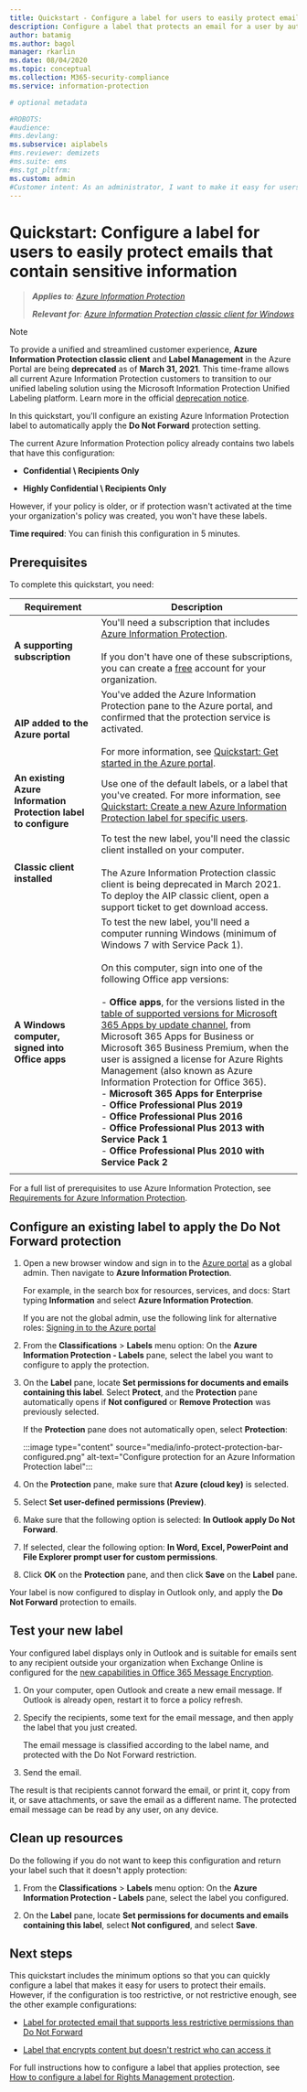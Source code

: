 ```yaml
---
title: Quickstart - Configure a label for users to easily protect emails with Azure Information Protection (AIP)
description: Configure a label that protects an email for a user by automatically applying the Do Not Forward protection.
author: batamig
ms.author: bagol
manager: rkarlin
ms.date: 08/04/2020
ms.topic: conceptual
ms.collection: M365-security-compliance
ms.service: information-protection

# optional metadata

#ROBOTS:
#audience:
#ms.devlang:
ms.subservice: aiplabels
#ms.reviewer: demizets
#ms.suite: ems
#ms.tgt_pltfrm:
ms.custom: admin
#Customer intent: As an administrator, I want to make it easy for users to protect their emails that contain sensitive information.
---
```


# Quickstart: Configure a label for users to easily protect emails that contain sensitive information

>***Applies to**: [Azure Information Protection](https://azure.microsoft.com/pricing/details/information-protection)*
>
> ***Relevant for**: [Azure Information Protection classic client for Windows](faqs.md#whats-the-difference-between-the-azure-information-protection-classic-and-unified-labeling-clients)*

>[!NOTE]
> To provide a unified and streamlined customer experience, **Azure Information Protection classic client** and **Label Management** in the Azure Portal are being **deprecated** as of **March 31, 2021**. This time-frame allows all current Azure Information Protection customers to transition to our unified labeling solution using the Microsoft Information Protection Unified Labeling platform. Learn more in the official [deprecation notice](https://aka.ms/aipclassicsunset).

In this quickstart, you'll configure an existing Azure Information Protection label to automatically apply the **Do Not Forward** protection setting.

The current Azure Information Protection policy already contains two labels that have this configuration:

- **Confidential \ Recipients Only**

- **Highly Confidential \ Recipients Only**

However, if your policy is older, or if protection wasn't activated at the time your organization's policy was created, you won't have these labels.

**Time required**: You can finish this configuration in 5 minutes.

## Prerequisites

To complete this quickstart, you need:

|Requirement  |Description  |
|---------|---------|
|**A supporting subscription**     |  You'll need a subscription that includes [Azure Information Protection](https://azure.microsoft.com/pricing/details/information-protection/). <br><br>If you don't have one of these subscriptions, you can create a [free](https://admin.microsoft.com/Signup/Signup.aspx?OfferId=87dd2714-d452-48a0-a809-d2f58c4f68b7) account for your organization.       |
|**AIP added to the Azure portal**    |  You've added the Azure Information Protection pane to the Azure portal, and confirmed that the protection service is activated. <br><br>For more information, see [Quickstart: Get started in the Azure portal](quickstart-viewpolicy.md).       |
|**An existing Azure Information Protection label to configure**     | Use one of the default labels, or a label that you've created. For more information, see  [Quickstart: Create a new Azure Information Protection label for specific users](quickstart-label-specificusers.md). |
|**Classic client installed**    |   To test the new label, you'll need the classic client installed on your computer. <br><br>The Azure Information Protection classic client is being deprecated in March  2021. To deploy the AIP classic client, open a support ticket to get download access.  |
|**A Windows computer, signed into Office apps** |To test the new label, you'll need a  computer running Windows (minimum of Windows 7 with Service Pack 1). <br><br>On this computer, sign into one of the following Office app versions: <br><br>- **Office apps**, for the versions listed in the [table of supported versions for Microsoft 365 Apps by update channel](/officeupdates/update-history-microsoft365-apps-by-date), from Microsoft 365 Apps for Business or Microsoft 365 Business Premium, when the user is assigned a license for Azure Rights Management (also known as Azure Information Protection for Office 365). <br>- **Microsoft 365 Apps for Enterprise** <br>- **Office Professional Plus 2019** <br>- **Office Professional Plus 2016**<br>- **Office Professional Plus 2013 with Service Pack 1**<br>- **Office Professional Plus 2010 with Service Pack 2**|
| | |

For a full list of prerequisites to use Azure Information Protection, see [Requirements for Azure Information Protection](requirements.md).

## Configure an existing label to apply the Do Not Forward protection

1. Open a new browser window and sign in to the [Azure portal](https://portal.azure.com) as a global admin. Then navigate to **Azure Information Protection**.

    For example, in the search box for resources, services, and docs: Start typing **Information** and select **Azure Information Protection**.

    If you are not the global admin, use the following link for alternative roles: [Signing in to the Azure portal](configure-policy.md#signing-in-to-the-azure-portal)

1. From the **Classifications** > **Labels** menu option: On the **Azure Information Protection - Labels** pane, select the label you want to configure to apply the protection.

1. On the **Label** pane, locate **Set permissions for documents and emails containing this label**. Select **Protect**, and the **Protection** pane automatically opens if **Not configured** or **Remove Protection** was previously selected.

    If the **Protection** pane does not automatically open, select **Protection**:

    :::image type="content" source="media/info-protect-protection-bar-configured.png" alt-text="Configure protection for an Azure Information Protection label":::

1. On the **Protection** pane, make sure that **Azure (cloud key)** is selected.

1. Select **Set user-defined permissions (Preview)**.

1. Make sure that the following option is selected: **In Outlook apply Do Not Forward**.

1. If selected, clear the following option: **In Word, Excel, PowerPoint and File Explorer prompt user for custom permissions**.

1. Click **OK** on the **Protection** pane, and then click **Save** on the **Label** pane.

Your label is now configured to display in Outlook only, and apply the **Do Not Forward** protection to emails.

## Test your new label

Your configured label displays only in Outlook and is suitable for emails sent to any recipient outside your organization when Exchange Online is configured for the [new capabilities in Office 365 Message Encryption](https://support.office.com/article/7ff0c040-b25c-4378-9904-b1b50210d00e).

1. On your computer, open Outlook and create a new email message. If Outlook is already open, restart it to force a policy refresh.

2. Specify the recipients, some text for the email message, and then apply the label that you just created.

    The email message is classified according to the label name, and protected with the Do Not Forward restriction.

3. Send the email.

The result is that recipients cannot forward the email, or print it, copy from it, or save attachments, or save the email as a different name. The protected email message can be read by any user, on any device.

## Clean up resources

Do the following if you do not want to keep this configuration and return your label such that it doesn't apply protection:

1. From the **Classifications** > **Labels** menu option: On the **Azure Information Protection - Labels** pane, select the label you configured.

1. On the **Label** pane, locate **Set permissions for documents and emails containing this label**, select **Not configured**, and select **Save**.

## Next steps

This quickstart includes the minimum options so that you can quickly configure a label that makes it easy for users to protect their emails. However, if the configuration is too restrictive, or not restrictive enough, see the other example configurations:

- [Label for protected email that supports less restrictive permissions than Do Not Forward](configure-policy-protection.md#example-4-label-for-protected-email-that-supports-less-restrictive-permissions-than-do-not-forward)

- [Label that encrypts content but doesn't restrict who can access it](configure-policy-protection.md#example-5-label-that-encrypts-content-but-doesnt-restrict-who-can-access-it)

For full instructions how to configure a label that applies protection, see [How to configure a label for Rights Management protection](configure-policy-protection.md).
